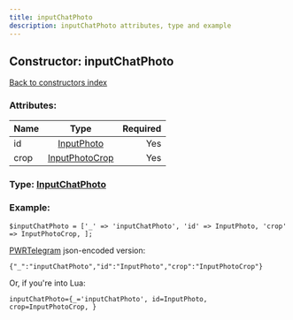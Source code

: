 ```yaml
---
title: inputChatPhoto
description: inputChatPhoto attributes, type and example
---
```

## Constructor: inputChatPhoto  
[Back to constructors index](index.md)



### Attributes:

| Name     |    Type       | Required |
|----------|:-------------:|---------:|
|id|[InputPhoto](../types/InputPhoto.md) | Yes|
|crop|[InputPhotoCrop](../types/InputPhotoCrop.md) | Yes|



### Type: [InputChatPhoto](../types/InputChatPhoto.md)


### Example:

```
$inputChatPhoto = ['_' => 'inputChatPhoto', 'id' => InputPhoto, 'crop' => InputPhotoCrop, ];
```  

[PWRTelegram](https://pwrtelegram.xyz) json-encoded version:

```
{"_":"inputChatPhoto","id":"InputPhoto","crop":"InputPhotoCrop"}
```


Or, if you're into Lua:  


```
inputChatPhoto={_='inputChatPhoto', id=InputPhoto, crop=InputPhotoCrop, }

```


